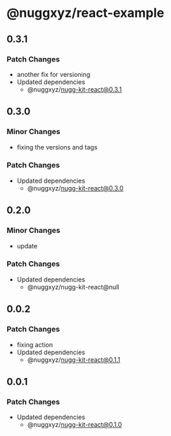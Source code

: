 # @nuggxyz/react-example

## 0.3.1

### Patch Changes

-   another fix for versioning
-   Updated dependencies
    -   @nuggxyz/nugg-kit-react@0.3.1

## 0.3.0

### Minor Changes

-   fixing the versions and tags

### Patch Changes

-   Updated dependencies
    -   @nuggxyz/nugg-kit-react@0.3.0

## 0.2.0

### Minor Changes

-   update

### Patch Changes

-   Updated dependencies
    -   @nuggxyz/nugg-kit-react@null

## 0.0.2

### Patch Changes

-   fixing action
-   Updated dependencies
    -   @nuggxyz/nugg-kit-react@0.1.1

## 0.0.1

### Patch Changes

-   Updated dependencies
    -   @nuggxyz/nugg-kit-react@0.1.0
